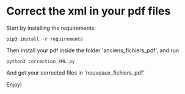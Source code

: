 # Correct the xml in your pdf files

Start by installing the requirements:
```
pip3 install -r requirements
```
Then install your pdf inside the folder 'anciens_fichiers_pdf', and run 

```
python3 correction_XML.py
```
And get your corrected files in 'nouveaux_fichiers_pdf' 

Enjoy!
